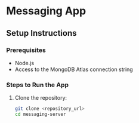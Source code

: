 # Messaging App

## Setup Instructions

### Prerequisites

- Node.js
- Access to the MongoDB Atlas connection string

### Steps to Run the App

1. Clone the repository:
   ```bash
   git clone <repository_url>
   cd messaging-server
